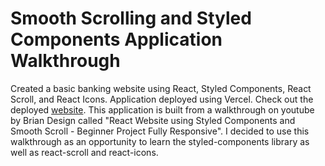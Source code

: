 # Smooth Scrolling and Styled Components Application Walkthrough
Created a basic banking website using React, Styled Components, React Scroll, and React Icons. Application deployed using Vercel.
Check out the deployed <a href="https://smooth-scroll-styled-components.vercel.app/">website</a>.
This application is built from a walkthrough on youtube by Brian Design called "React Website using Styled Components and Smooth Scroll - Beginner Project Fully Responsive". I decided to use this walkthrough as an opportunity to learn the styled-components library as well as react-scroll and react-icons.

